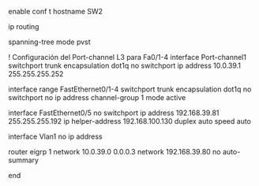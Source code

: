 enable
conf t
hostname SW2

ip routing

spanning-tree mode pvst

! Configuración del Port-channel L3 para Fa0/1-4
interface Port-channel1
switchport trunk encapsulation dot1q
 no switchport
  ip address 10.0.39.1 255.255.255.252

interface range FastEthernet0/1-4
switchport trunk encapsulation dot1q
 no switchport
 no ip address
 channel-group 1 mode active

interface FastEthernet0/5
 no switchport
 ip address 192.168.39.81 255.255.255.192
 ip helper-address 192.168.100.130
 duplex auto
 speed auto

interface Vlan1
 no ip address

router eigrp 1
 network 10.0.39.0 0.0.0.3
 network 192.168.39.80
 no auto-summary

end